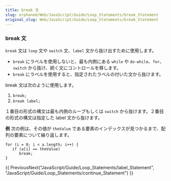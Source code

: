 ```yaml
---
title: break 文
slug: orphaned/Web/JavaScript/Guide/Loop_Statements/break_Statement
original_slug: Web/JavaScript/Guide/Loop_Statements/break_Statement
---
```


### break 文

`break` 文は `loop` 文や `switch` 文、`label` 文から抜け出すために使用します。

- `break` にラベルを使用しないと、最も内側にある `while` や `do-while`、`for`、`switch` から抜け、続く文にコントロールを移します。
- `break` にラベルを使用すると、指定されたラベルの付いた文から抜けます。

break 文は次のように使用します。

1. `break;`
2. `break label;`

１番目の形式の構文は最も内側のループもしくは `switch` から抜けます。２番目の形式の構文は指定した label 文から抜けます。

**例**
次の例は、その値が `theValue` である要素のインデックスが見つかるまで、配列の要素について繰り返します。

```
for (i = 0; i < a.length; i++) {
   if (a[i] == theValue)
      break;
}
```

{{ PreviousNext("JavaScript/Guide/Loop_Statements/label_Statement", "JavaScript/Guide/Loop_Statements/continue_Statement") }}
